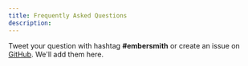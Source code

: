 ```yaml
---
title: Frequently Asked Questions
description:
---
```

Tweet your question with hashtag **#embersmith** or create an issue on [GitHub](https://github.com/taras/embersmith/issues/new). We'll add them here.
